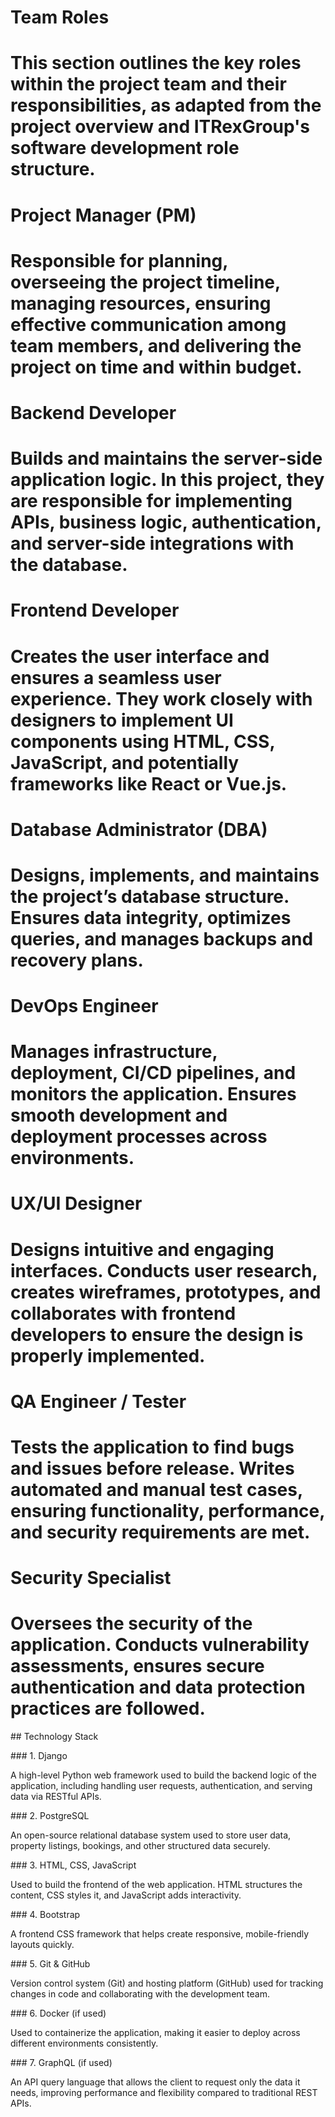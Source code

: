 # Team Roles

# This section outlines the key roles within the project team and their responsibilities, as adapted from the project overview and ITRexGroup's software development role structure.

# 

# Project Manager (PM)

# Responsible for planning, overseeing the project timeline, managing resources, ensuring effective communication among team members, and delivering the project on time and within budget.

# 

# Backend Developer

# Builds and maintains the server-side application logic. In this project, they are responsible for implementing APIs, business logic, authentication, and server-side integrations with the database.

# 

# Frontend Developer

# Creates the user interface and ensures a seamless user experience. They work closely with designers to implement UI components using HTML, CSS, JavaScript, and potentially frameworks like React or Vue.js.

# 

# Database Administrator (DBA)

# Designs, implements, and maintains the project’s database structure. Ensures data integrity, optimizes queries, and manages backups and recovery plans.

# 

# DevOps Engineer

# Manages infrastructure, deployment, CI/CD pipelines, and monitors the application. Ensures smooth development and deployment processes across environments.

# 

# UX/UI Designer

# Designs intuitive and engaging interfaces. Conducts user research, creates wireframes, prototypes, and collaborates with frontend developers to ensure the design is properly implemented.

# 

# QA Engineer / Tester

# Tests the application to find bugs and issues before release. Writes automated and manual test cases, ensuring functionality, performance, and security requirements are met.

# 

# Security Specialist

# Oversees the security of the application. Conducts vulnerability assessments, ensures secure authentication and data protection practices are followed.





\## Technology Stack



\### 1. Django

A high-level Python web framework used to build the backend logic of the application, including handling user requests, authentication, and serving data via RESTful APIs.



\### 2. PostgreSQL

An open-source relational database system used to store user data, property listings, bookings, and other structured data securely.



\### 3. HTML, CSS, JavaScript

Used to build the frontend of the web application. HTML structures the content, CSS styles it, and JavaScript adds interactivity.



\### 4. Bootstrap

A frontend CSS framework that helps create responsive, mobile-friendly layouts quickly.



\### 5. Git \& GitHub

Version control system (Git) and hosting platform (GitHub) used for tracking changes in code and collaborating with the development team.



\### 6. Docker (if used)

Used to containerize the application, making it easier to deploy across different environments consistently.



\### 7. GraphQL (if used)

An API query language that allows the client to request only the data it needs, improving performance and flexibility compared to traditional REST APIs.



